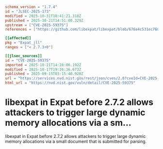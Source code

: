 ```toml
schema_version = "1.7.4"
id = "JLSEC-2025-173"
modified = 2025-10-31T18:41:21.318Z
published = 2025-10-21T14:51:00.329Z
upstream = ["CVE-2025-59375"]
references = ["https://github.com/libexpat/libexpat/blob/676a4c531ec768732fac215da9730b5f50fbd2bf/expat/Changes#L45-L74", "https://github.com/libexpat/libexpat/blob/R_2_7_2/expat/Changes", "https://github.com/libexpat/libexpat/issues/1018", "https://github.com/libexpat/libexpat/pull/1034", "https://issues.oss-fuzz.com/issues/439133977"]

[[affected]]
pkg = "Expat_jll"
ranges = ["< 2.7.3+0"]

[[jlsec_sources]]
id = "CVE-2025-59375"
imported = 2025-10-21T14:28:06.192Z
modified = 2025-10-17T19:26:36.673Z
published = 2025-09-15T03:15:40.920Z
url = "https://services.nvd.nist.gov/rest/json/cves/2.0?cveId=CVE-2025-59375"
html_url = "https://nvd.nist.gov/vuln/detail/CVE-2025-59375"
```

# libexpat in Expat before 2.7.2 allows attackers to trigger large dynamic memory allocations via a sm...

libexpat in Expat before 2.7.2 allows attackers to trigger large dynamic memory allocations via a small document that is submitted for parsing.

